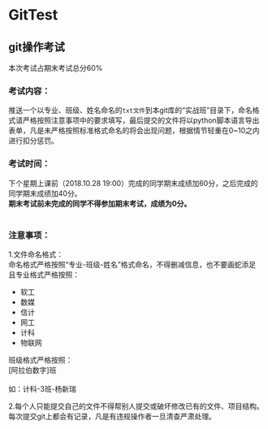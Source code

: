 # GitTest

git操作考试
-----
本次考试占期末考试总分60%

### 考试内容：<br>
推送一个以专业、班级、姓名命名的`txt文件`到本git库的“实战班”目录下，命名格式请严格按照注意事项中的要求填写，最后提交的文件将以python脚本语言导出表单，凡是未严格按照标准格式命名的将会出现问题，根据情节轻重在0~10之内进行扣分惩罚。<br>

### 考试时间：<br>
下个星期上课前（2018.10.28 19:00）完成的同学期末成绩加60分，之后完成的同学期末成绩加40分。<br>
**期末考试前未完成的同学不得参加期末考试，成绩为0分。**<br>
<br>
### 注意事项：<br>

1.文件命名格式：<br>
命名格式严格按照“专业-班级-姓名”格式命名，不得删减信息，也不要画蛇添足<br>
且专业格式严格按照：<br>
* 软工<br>
* 数媒<br>
* 信计<br>
* 网工<br>
* 计科<br>
* 物联网<br>

班级格式严格按照：<br>
[阿拉伯数字]班<br>
<br>
如：计科-3班-杨新瑞
<br>

2.每个人只能提交自己的文件不得帮别人提交或破坏修改已有的文件、项目结构。每次提交git上都会有记录，凡是有违规操作者一旦清查严肃处理。

